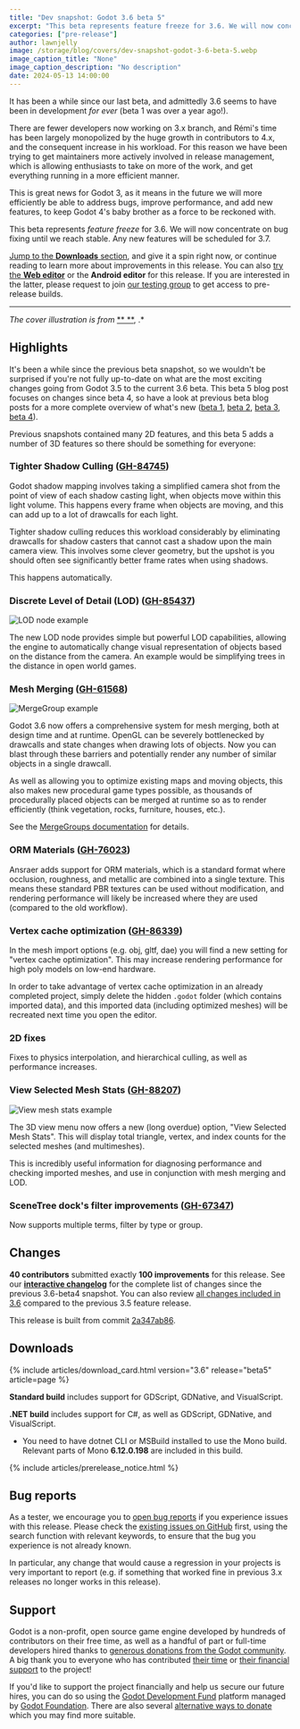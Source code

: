 ```yaml
---
title: "Dev snapshot: Godot 3.6 beta 5"
excerpt: "This beta represents feature freeze for 3.6. We will now concentrate on bug fixing until we reach stable."
categories: ["pre-release"]
author: lawnjelly
image: /storage/blog/covers/dev-snapshot-godot-3-6-beta-5.webp
image_caption_title: "None"
image_caption_description: "No description"
date: 2024-05-13 14:00:00
---
```


It has been a while since our last beta, and admittedly 3.6 seems to have been in development *for ever* (beta 1 was over a year ago!).

There are fewer developers now working on 3.x branch, and Rémi's time has been largely monopolized by the huge growth in contributors to 4.x, and the consequent increase in his workload. For this reason we have been trying to get maintainers more actively involved in release management, which is allowing enthusiasts to take on more of the work, and get everything running in a more efficient manner.

This is great news for Godot 3, as it means in the future we will more efficiently be able to address bugs, improve performance, and add new features, to keep Godot 4's baby brother as a force to be reckoned with.

This beta represents *feature freeze* for 3.6. We will now concentrate on bug fixing until we reach stable. Any new features will be scheduled for 3.7.

[Jump to the **Downloads** section](#downloads), and give it a spin right now, or continue reading to learn more about improvements in this release. You can also [try the **Web editor**](https://editor.godotengine.org/releases/3.6.beta5/) or the **Android editor** for this release. If you are interested in the latter, please request to join [our testing group](https://groups.google.com/g/godot-testers) to get access to pre-release builds.

---

*The cover illustration is from* [** **](), .*

## Highlights

It's been a while since the previous beta snapshot, so we wouldn't be surprised if you're not fully up-to-date on what are the most exciting changes going from Godot 3.5 to the current 3.6 beta. This beta 5 blog post focuses on changes since beta 4, so have a look at previous beta blog posts for a more complete overview of what's new ([beta 1](/article/dev-snapshot-godot-3-6-beta-1/), [beta 2](/article/dev-snapshot-godot-3-6-beta-2/), [beta 3](/article/dev-snapshot-godot-3-6-beta-3/), [beta 4](/article/dev-snapshot-godot-3-6-beta-4/)).

Previous snapshots contained many 2D features, and this beta 5 adds a number of 3D features so there should be something for everyone:

### Tighter Shadow Culling ([GH-84745](https://github.com/godotengine/godot/pull/84745))

Godot shadow mapping involves taking a simplified camera shot from the point of view of each shadow casting light, when objects move within this light volume. This happens every frame when objects are moving, and this can add up to a lot of drawcalls for each light.

Tighter shadow culling reduces this workload considerably by eliminating drawcalls for shadow casters that cannot cast a shadow upon the main camera view. This involves some clever geometry, but the upshot is you should often see significantly better frame rates when using shadows.

This happens automatically.

### Discrete Level of Detail (LOD) ([GH-85437](https://github.com/godotengine/godot/pull/85437))

![LOD node example](/storage/blog/godot-3.6/lod_node_scene.webp)

The new LOD node provides simple but powerful LOD capabilities, allowing the engine to automatically change visual representation of objects based on the distance from the camera. An example would be simplifying trees in the distance in open world games.

### Mesh Merging ([GH-61568](https://github.com/godotengine/godot/pull/61568))

![MergeGroup example](/storage/blog/godot-3.6/merge_group_house.webp)

Godot 3.6 now offers a comprehensive system for mesh merging, both at design time and at runtime. OpenGL can be severely bottlenecked by drawcalls and state changes when drawing lots of objects. Now you can blast through these barriers and potentially render any number of similar objects in a single drawcall.

As well as allowing you to optimize existing maps and moving objects, this also makes new procedural game types possible, as thousands of procedurally placed objects can be merged at runtime so as to render efficiently (think vegetation, rocks, furniture, houses, etc.).

See the [MergeGroups documentation](https://docs.godotengine.org/en/3.6/tutorials/3d/merge_groups.html) for details.

### ORM Materials ([GH-76023](https://github.com/godotengine/godot/pull/76023))

Ansraer adds support for ORM materials, which is a standard format where occlusion, roughness, and metallic are combined into a single texture. This means these standard PBR textures can be used without modification, and rendering performance will likely be increased where they are used (compared to the old workflow).

### Vertex cache optimization ([GH-86339](https://github.com/godotengine/godot/pull/86339))

In the mesh import options (e.g. obj, gltf, dae) you will find a new setting for "vertex cache optimization". This may increase rendering performance for high poly models on low-end hardware.

In order to take advantage of vertex cache optimization in an already completed project, simply delete the hidden `.godot` folder (which contains imported data), and this imported data (including optimized meshes) will be recreated next time you open the editor.

### 2D fixes

Fixes to physics interpolation, and hierarchical culling, as well as performance increases.

### View Selected Mesh Stats ([GH-88207](https://github.com/godotengine/godot/pull/88207))

![View mesh stats example](/storage/blog/godot-3.6/view_mesh_stats.webp)

The 3D view menu now offers a new (long overdue) option, "View Selected Mesh Stats". This will display total triangle, vertex, and index counts for the selected meshes (and multimeshes).

This is incredibly useful information for diagnosing performance and checking imported meshes, and use in conjunction with mesh merging and LOD.

### SceneTree dock's filter improvements ([GH-67347](https://github.com/godotengine/godot/pull/67347))

Now supports multiple terms, filter by type or group.

## Changes

**40 contributors** submitted exactly **100 improvements** for this release. See our [**interactive changelog**](https://godotengine.github.io/godot-interactive-changelog/#3.6-beta5) for the complete list of changes since the previous 3.6-beta4 snapshot. You can also review [all changes included in 3.6](https://godotengine.github.io/godot-interactive-changelog/#3.6) compared to the previous 3.5 feature release.

This release is built from commit [2a347ab86](https://github.com/godotengine/godot/commit/2a347ab8671e51ee02299d333a9d37f7784c3e28).

## Downloads

{% include articles/download_card.html version="3.6" release="beta5" article=page %}

**Standard build** includes support for GDScript, GDNative, and VisualScript.

**.NET build** includes support for C#, as well as GDScript, GDNative, and VisualScript.
- You need to have dotnet CLI or MSBuild installed to use the Mono build. Relevant parts of Mono **6.12.0.198** are included in this build.

{% include articles/prerelease_notice.html %}

## Bug reports

As a tester, we encourage you to [open bug reports](https://github.com/godotengine/godot/issues) if you experience issues with this release. Please check the [existing issues on GitHub](https://github.com/godotengine/godot/issues) first, using the search function with relevant keywords, to ensure that the bug you experience is not already known.

In particular, any change that would cause a regression in your projects is very important to report (e.g. if something that worked fine in previous 3.x releases no longer works in this release).

## Support

Godot is a non-profit, open source game engine developed by hundreds of contributors on their free time, as well as a handful of part or full-time developers hired thanks to [generous donations from the Godot community](https://fund.godotengine.org/). A big thank you to everyone who has contributed [their time](https://github.com/godotengine/godot/blob/master/AUTHORS.md) or [their financial support](https://github.com/godotengine/godot/blob/master/DONORS.md) to the project!

If you'd like to support the project financially and help us secure our future hires, you can do so using the [Godot Development Fund](https://fund.godotengine.org/) platform managed by [Godot Foundation](https://godot.foundation/). There are also several [alternative ways to donate](/donate) which you may find more suitable.
